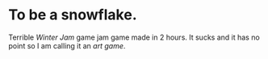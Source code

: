 # To be a snowflake.
Terrible *Winter Jam* game jam game made in 2 hours. It sucks and it has no point so I am calling it an *art game*.
